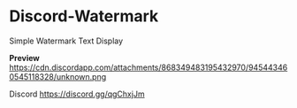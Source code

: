 # Discord-Watermark
Simple Watermark Text Display

**Preview** https://cdn.discordapp.com/attachments/868349483195432970/945443460545118328/unknown.png

Discord
https://discord.gg/qgChxjJm
